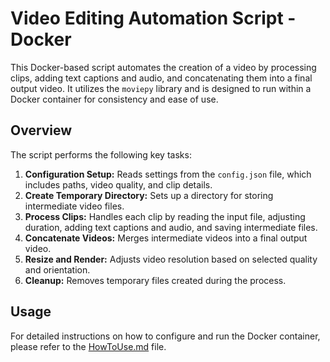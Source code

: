 # Video Editing Automation Script - Docker

This Docker-based script automates the creation of a video by processing clips, adding text captions and audio, and concatenating them into a final output video. It utilizes the `moviepy` library and is designed to run within a Docker container for consistency and ease of use.

## Overview

The script performs the following key tasks:

1. **Configuration Setup:** Reads settings from the `config.json` file, which includes paths, video quality, and clip details.
2. **Create Temporary Directory:** Sets up a directory for storing intermediate video files.
3. **Process Clips:** Handles each clip by reading the input file, adjusting duration, adding text captions and audio, and saving intermediate files.
4. **Concatenate Videos:** Merges intermediate videos into a final output video.
5. **Resize and Render:** Adjusts video resolution based on selected quality and orientation.
6. **Cleanup:** Removes temporary files created during the process.

## Usage

For detailed instructions on how to configure and run the Docker container, please refer to the [HowToUse.md](HowToUse.md) file.
